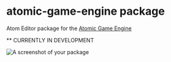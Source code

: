 # atomic-game-engine package

Atom Editor package for the [Atomic Game Engine](http://www.AtomicGameEngine.com)

** CURRENTLY IN DEVELOPMENT

![A screenshot of your package](https://f.cloud.github.com/assets/69169/2290250/c35d867a-a017-11e3-86be-cd7c5bf3ff9b.gif)
